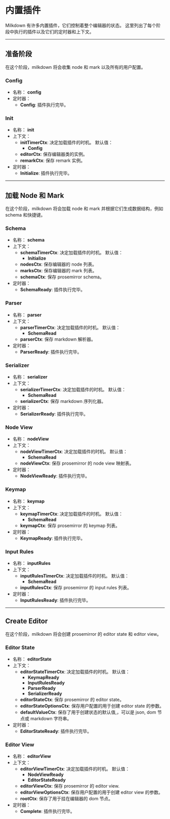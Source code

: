 # 内置插件

Milkdown 有许多内置插件，它们控制着整个编辑器的状态。
这里列出了每个阶段中执行的插件以及它们的定时器和上下文。

---

## 准备阶段

在这个阶段，milkdown 将会收集 node 和 mark 以及所有的用户配置。

### Config

-   名称： **config**
-   定时器：
    -   **Config**: 插件执行完毕。

### Init

-   名称： **init**
-   上下文：
    -   **initTimerCtx**: 决定加载插件的时机。
        默认值：
        -   **Config**
    -   **editorCtx**: 保存编辑器类的实例。
    -   **remarkCtx**: 保存 remark 实例。
-   定时器：
    -   **Initialize**: 插件执行完毕。

---

## 加载 Node 和 Mark

在这个阶段，milkdown 将会加载 node 和 mark 并根据它们生成数据结构，例如 schema 和快捷键。

### Schema

-   名称： **schema**
-   上下文：
    -   **schemaTimerCtx**: 决定加载插件的时机。
        默认值：
        -   **Initialize**
    -   **nodesCtx**: 保存编辑器的 node 列表。
    -   **marksCtx**: 保存编辑器的 mark 列表。
    -   **schemaCtx**: 保存 prosemirror schema。
-   定时器：
    -   **SchemaReady**: 插件执行完毕。

### Parser

-   名称： **parser**
-   上下文：
    -   **parserTimerCtx**: 决定加载插件的时机。
        默认值：
        -   **SchemaRead**
    -   **parserCtx**: 保存 markdown 解析器。
-   定时器：
    -   **ParserReady**: 插件执行完毕。

### Serializer

-   名称： **serializer**
-   上下文：
    -   **serializerTimerCtx**: 决定加载插件的时机。
        默认值：
        -   **SchemaRead**
    -   **serializerCtx**: 保存 markdown 序列化器。
-   定时器：
    -   **SerializerReady**: 插件执行完毕。

### Node View

-   名称： **nodeView**
-   上下文：
    -   **nodeViewTimerCtx**: 决定加载插件的时机。
        默认值：
        -   **SchemaRead**
    -   **nodeViewCtx**: 保存 prosemirror 的 node view 映射表。
-   定时器：
    -   **NodeViewReady**: 插件执行完毕。

### Keymap

-   名称： **keymap**
-   上下文：
    -   **keymapTimerCtx**: 决定加载插件的时机。
        默认值：
        -   **SchemaRead**
    -   **keymapCtx**: 保存 prosemirror 的 keymap 列表。
-   定时器：
    -   **KeymapReady**: 插件执行完毕。

### Input Rules

-   名称： **inputRules**
-   上下文：
    -   **inputRulesTimerCtx**: 决定加载插件的时机。
        默认值：
        -   **SchemaRead**
    -   **inputRulesCtx**: 保存 prosemirror 的 input rules 列表。
-   定时器：
    -   **InputRulesReady**: 插件执行完毕。

---

## Create Editor

在这个阶段，milkdown 将会创建 prosemirror 的 editor state 和 editor view。

### Editor State

-   名称： **editorState**
-   上下文：
    -   **editorStateTimerCtx**: 决定加载插件的时机。
        默认值：
        -   **KeymapReady**
        -   **InputRulesReady**
        -   **ParserReady**
        -   **SerializerReady**
    -   **editorStateCtx**: 保存 prosemirror 的 editor state。
    -   **editorStateOptionsCtx**: 保存用户配置的用于创建 editor state 的参数。
    -   **defaultValueCtx**: 保存了用于创建状态的默认值,，可以是 json, dom 节点或 markdown 字符串。
-   定时器：
    -   **EditorStateReady**: 插件执行完毕。

### Editor View

-   名称： **editorView**
-   上下文：
    -   **editorViewTimerCtx**: 决定加载插件的时机。
        默认值：
        -   **NodeViewReady**
        -   **EditorStateReady**
    -   **editorViewCtx**: 保存 prosemirror 的 editor view.
    -   **editorViewOptionsCtx**: 保存用户配置的用于创建 editor view 的参数。
    -   **rootCtx**: 保存了用于挂在编辑器的 dom 节点。
-   定时器：
    -   **Complete**: 插件执行完毕。
